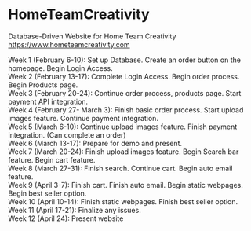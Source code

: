 # HomeTeamCreativity
Database-Driven Website for Home Team Creativity  
https://www.hometeamcreativity.com  
  
Week 1 (February 6-10): Set up Database. Create an order button on the homepage. Begin Login Access.  
Week 2 (February 13-17): Complete Login Access. Begin order process. Begin Products page.  
Week 3 (February 20-24): Continue order process, products page. Start payment API integration.  
Week 4 (February 27- March 3): Finish basic order process. Start upload images feature. Continue payment integration.  
Week 5 (March 6-10): Continue upload images feature. Finish payment integration. (Can complete an order)  
Week 6 (March 13-17): Prepare for demo and present.  
Week 7 (March 20-24): Finish upload images feature. Begin Search bar feature. Begin cart feature.  
Week 8 (March 27-31): Finish search. Continue cart. Begin auto email feature.  
Week 9 (April 3-7): Finish cart. Finish auto email. Begin static webpages. Begin best seller option.  
Week 10 (April 10-14): Finish static webpages. Finish best seller option.  
Week 11 (April 17-21): Finalize any issues.  
Week 12 (April 24): Present website  
